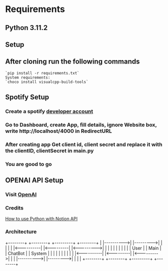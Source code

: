# Requirements

## Python 3.11.2

## Setup

## After cloning run the following commands

    `pip install -r requirements.txt`
    System requirements: 
    `choco install visualcpp-build-tools`

## Spotify Setup

### Create a spotify [developer account](https://developer.spotify.com/)

### Go to Dashboard, create App, fill details, ignore Website box, write http://localhost/4000 in RedirectURL

### After creating app Get client id, client secret and replace it with the clientID, clientSecret in main.py

### You are good to go

## OPENAI API Setup

### Visit [OpenAI](https://openai.com/)

### Credits

[How to use Python with Notion API](https://dev.to/mihaiandrei97/how-to-use-python-with-notion-api-1n61)

### Architecture

  +--------+           +--------+          +---------+           +--------+
  |        |---------->|        |--------->|         |           |        |
  |        |<----------|        |<---------|         |<--------->|        |
  |        |           |        |          |         |           |        |
  |  User  |           |  Main  |          | ChatBot |           | System |
  |        |           |        |          |         |           |        |
  |        |<----------|        |<---------|         |<--------->|        |
  |        |---------->|        |--------->|         |           |        |
  +--------+           +--------+          +---------+           +--------+
